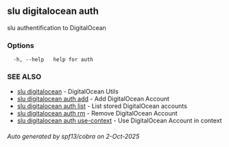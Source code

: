 ## slu digitalocean auth

slu authentification to DigitalOcean

### Options

```
  -h, --help   help for auth
```

### SEE ALSO

* [slu digitalocean](slu_digitalocean.md)	 - DigitalOcean Utils
* [slu digitalocean auth add](slu_digitalocean_auth_add.md)	 - Add DigitalOcean Account
* [slu digitalocean auth list](slu_digitalocean_auth_list.md)	 - List stored DigitalOcean accounts
* [slu digitalocean auth rm](slu_digitalocean_auth_rm.md)	 - Remove DigitalOcean Account
* [slu digitalocean auth use-context](slu_digitalocean_auth_use-context.md)	 - Use DigitalOcean Account in context

###### Auto generated by spf13/cobra on 2-Oct-2025
